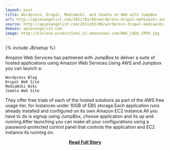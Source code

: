 ```yaml
---
layout: post
title: Wordpress, Drupal, MediaWiki, and Joomla on AWS with JumpBox
url: http://apievangelist.com/2011/03/08/wordpress-drupal-mediawiki-and-joomla-on-aws-with-jumpbox/
source: http://apievangelist.com/2011/03/08/wordpress-drupal-mediawiki-and-joomla-on-aws-with-jumpbox/
domain: apievangelist.com
image: http://kinlane-productions.s3.amazonaws.com/AWS_LOGO_CMYK.jpg
---
```

{% include JB/setup %}<p>Amazon Web Services has partnered with JumpBox to deliver a suite of hosted applications using Amazon Web Services.Using AWS and Jumpbox you can launch a:

	Wordpress Blog
	Drupal Web Site
	MediaWiki Wiki
	Joomla Web Site

They offer free trials of each of the hosted solutions as part of the AWS free usage tier, for instances under 10GB of EBS storage.Each application runs already installed and configured on its own Amazon EC2 instance.All you have to do is signup using JumpBox, choose application and its up and running.After launching you can make all your configurations using a password-protected control panel that controls the application and EC2 instance its running on.</p>
<center><p><a href="http://apievangelist.com/2011/03/08/wordpress-drupal-mediawiki-and-joomla-on-aws-with-jumpbox/" style='padding:25px; font-sze:18px; font-weight: bold;'>Read Full Story</a></p></center>
